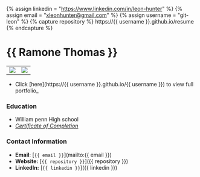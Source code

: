 {% assign linkedin = "https://www.linkedin.com/in/leon-hunter" %}
{% assign email    = "xleonhunter@gmail.com" %}
{% assign username = "git-leon" %}
{% capture repository %}
    https://{{ username }}.github.io/resume
{% endcapture %}

# {{ Ramone Thomas }}

<table>
   <tr>
      <td>
         <img src="https://github-readme-stats.vercel.app/api?username={{ RamoneT05 }}&show_icons=true&theme=dracula">         
      </td>
      <td>
         <img src="https://github-readme-stats.vercel.app/api/top-langs/?username={{ username }}&layout=compact&theme=dracula&hide=roff,tsql,c">
      </td>
   </tr>
</table>

<link rel="stylesheet" type="text/css" media="all" href="./assets/css/style.css" />

* Click [here](https://{{ username }}.github.io/{{ username }}) to view full portfolio_


### Education
* William penn High school
* _[Certificate of Completion](./bachelors-degree.pdf)_
  



### Contact Information
* **Email**: [`{{ email }}`](mailto:{{ email }})
* **Website:** [`{{ repository }}`]({{ repository }})
* **LinkedIn:** [`{{ linkedin }}`]({{ linkedin }})
